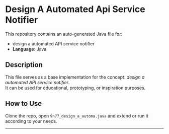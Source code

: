 # Design A Automated Api Service Notifier

This repository contains an auto-generated Java file for:

- design a automated API service notifier
- **Language**: Java

## Description

This file serves as a base implementation for the concept: *design a automated API service notifier*.  
It can be used for educational, prototyping, or inspiration purposes.

## How to Use

Clone the repo, open `9n77_design_a_automa.java` and extend or run it according to your needs.

---


